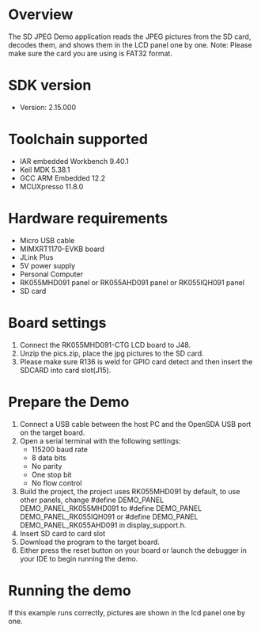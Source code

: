Overview
========
The SD JPEG Demo application reads the JPEG pictures from the SD card, decodes
them, and shows them in the LCD panel one by one.
Note: Please make sure the card you are using is FAT32 format.

SDK version
===========
- Version: 2.15.000

Toolchain supported
===================
- IAR embedded Workbench  9.40.1
- Keil MDK  5.38.1
- GCC ARM Embedded  12.2
- MCUXpresso  11.8.0

Hardware requirements
=====================
- Micro USB cable
- MIMXRT1170-EVKB board
- JLink Plus
- 5V power supply
- Personal Computer
- RK055MHD091 panel or RK055AHD091 panel or RK055IQH091 panel
- SD card

Board settings
==============
1. Connect the RK055MHD091-CTG LCD board to J48.
2. Unzip the pics.zip, place the jpg pictures to the SD card.
3. Please make sure R136 is weld for GPIO card detect and then insert the SDCARD into card slot(J15).


Prepare the Demo
================
1.  Connect a USB cable between the host PC and the OpenSDA USB port on the target board.
2.  Open a serial terminal with the following settings:
    - 115200 baud rate
    - 8 data bits
    - No parity
    - One stop bit
    - No flow control
3.  Build the project, the project uses RK055MHD091 by default, to use other panels,
    change
    #define DEMO_PANEL DEMO_PANEL_RK055MHD091
    to
    #define DEMO_PANEL DEMO_PANEL_RK055IQH091
    or
    #define DEMO_PANEL DEMO_PANEL_RK055AHD091
    in display_support.h.
3.	Insert SD card to card slot
4.  Download the program to the target board.
5.  Either press the reset button on your board or launch the debugger in your IDE to begin running the demo.

Running the demo
================
If this example runs correctly, pictures are shown in the lcd panel one by one.

